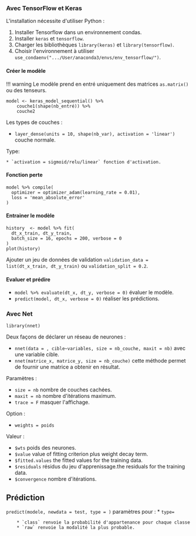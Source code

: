 ### Avec TensorFlow et Keras

L'installation nécessite d'utiliser Python :

1. Installer Tensorflow dans un environnement condas.
2. Installer `keras` et `tensorflow`.
3. Charger les bibliothèques `library(keras)` et `library(tensorflow)`.
4. Choisir l'environnement à utiliser `use_condaenv(".../User/anaconda3/envs/env_tensorflow/")`.

#### Créer le modèle 

!!! warning
    Le modèle prend en entré uniquement des matrices `as.matrix()` ou des tenseurs.

```
model <- keras_model_sequential() %>%
    couche1(shape(nb_entré)) %>%
    couche2
```

Les types de couches :

* `layer_dense(units = 10, shape(nb_var), activation = 'linear')` couche normale.
    
Type: 

    * `activation = sigmoid/relu/linear` fonction d'activation.

#### Fonction perte

```
model %>% compile(
  optimizer = optimizer_adam(learning_rate = 0.01),
  loss = 'mean_absolute_error'
)
```

#### Entrainer le modèle

```
history  <- model %>% fit(
  dt_x_train, dt_y_train,
  batch_size = 16, epochs = 200, verbose = 0
)
plot(history)
```

Ajouter un jeu de données de validation `validation_data = list(dt_x_train, dt_y_train)` ou `validation_split = 0.2`.

#### Evaluer et prédire

* `model %>% evaluate(dt_x, dt_y, verbose = 0)` évaluer le modèle.
* `predict(model, dt_x, verbose = 0)` réaliser les prédictions.

### Avec Net

`library(nnet)`

Deux façons de déclarer un réseau de neurones : 

* `nnet(data = , cible~variables, size = nb_couche, maxit = nb)` avec une variable cible.
* `nnet(matrice_x, matrice_y, size = nb_couche)` cette méthode permet de fournir une matrice a obtenir en résultat.

Paramètres :

* `size = nb` nombre de couches cachées.
* `maxit = nb` nombre d'itérations maximum.
* `trace = F` masquer l'affichage.

Option :

* `weights = poids` 

Valeur :

* `$wts` poids des neurones.
* `$value` value of fitting criterion plus weight decay term.
* `$fitted.values` the fitted values for the training data.
* `$residuals` résidus du jeu d'apprenissage.the residuals for the training data.
* `$convergence` nombre d'itérations.

## Prédiction 

`predict(modele, newdata = test, type = )` paramètres 
pour :
    * `type=` 

		* `class` renvoie la probabilité d'appartenance pour chaque classe
		* `raw` renvoie la modalité la plus probable.

